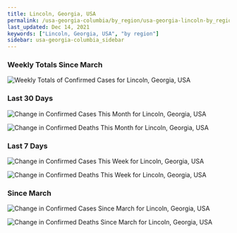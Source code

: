 ```yaml
---
title: Lincoln, Georgia, USA
permalink: /usa-georgia-columbia/by_region/usa-georgia-lincoln-by_region.html
last_updated: Dec 14, 2021
keywords: ["Lincoln, Georgia, USA", "by region"]
sidebar: usa-georgia-columbia_sidebar
---
```


<h3>Weekly Totals Since March</h3>

![Weekly Totals of Confirmed Cases for Lincoln, Georgia, USA](/covid_tracker/images/graphs/usa-georgia-lincoln-weekly_totals_graph.png)

<h3>Last 30 Days</h3>

![Change in Confirmed Cases This Month for Lincoln, Georgia, USA](/covid_tracker/images/graphs/usa-georgia-lincoln-delta_confirmed-30_days_graph.png)

![Change in Confirmed Deaths This Month for Lincoln, Georgia, USA](/covid_tracker/images/graphs/usa-georgia-lincoln-delta_deaths-30_days_graph.png)

<h3>Last 7 Days</h3>

![Change in Confirmed Cases This Week for Lincoln, Georgia, USA](/covid_tracker/images/graphs/usa-georgia-lincoln-delta_confirmed-7_days_graph.png)

![Change in Confirmed Deaths This Week for Lincoln, Georgia, USA](/covid_tracker/images/graphs/usa-georgia-lincoln-delta_deaths-7_days_graph.png)

<h3>Since March</h3>

![Change in Confirmed Cases Since March for Lincoln, Georgia, USA](/covid_tracker/images/graphs/usa-georgia-lincoln-delta_confirmed-since_march_graph.png)

![Change in Confirmed Deaths Since March for Lincoln, Georgia, USA](/covid_tracker/images/graphs/usa-georgia-lincoln-delta_deaths-since_march_graph.png)
